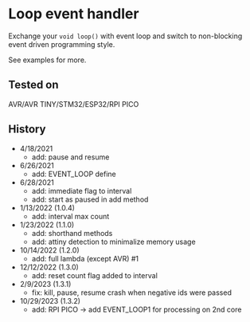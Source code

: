 # Loop event handler

Exchange your `void loop()` with event loop and switch to non-blocking event driven programming style.

See examples for more.

## Tested on

AVR/AVR TINY/STM32/ESP32/RPI PICO

## History
- 4/18/2021
  - add: pause and resume
- 6/26/2021
  - add: EVENT_LOOP define
- 6/28/2021
  - add: immediate flag to interval
  - add: start as paused in add method
- 1/13/2022 (1.0.4)
  - add: interval max count
- 1/23/2022 (1.1.0)
  - add: shorthand methods
  - add: attiny detection to minimalize memory usage
- 10/14/2022 (1.2.0)
  - add: full lambda (except AVR) #1
- 12/12/2022 (1.3.0)
  - add: reset count flag added to interval
- 2/9/2023 (1.3.1)
  - fix: kill, pause, resume crash when negative ids were passed
- 10/29/2023 (1.3.2)
  - add: RPI PICO -> add EVENT_LOOP1 for processing on 2nd core